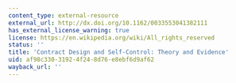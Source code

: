 ```yaml
---
content_type: external-resource
external_url: http://dx.doi.org/10.1162/0033553041382111
has_external_license_warning: true
license: https://en.wikipedia.org/wiki/All_rights_reserved
status: ''
title: 'Contract Design and Self-Control: Theory and Evidence'
uid: af98c330-3192-4f24-8d76-e8ebf6d9af62
wayback_url: ''
---
```

